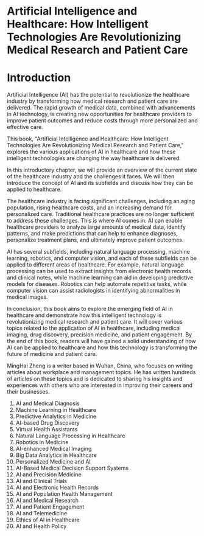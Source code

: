 # Artificial Intelligence and Healthcare: How Intelligent Technologies Are Revolutionizing Medical Research and Patient Care

# Introduction

Artificial Intelligence (AI) has the potential to revolutionize the healthcare industry by transforming how medical research and patient care are delivered. The rapid growth of medical data, combined with advancements in AI technology, is creating new opportunities for healthcare providers to improve patient outcomes and reduce costs through more personalized and effective care.

This book, "Artificial Intelligence and Healthcare: How Intelligent Technologies Are Revolutionizing Medical Research and Patient Care," explores the various applications of AI in healthcare and how these intelligent technologies are changing the way healthcare is delivered.

In this introductory chapter, we will provide an overview of the current state of the healthcare industry and the challenges it faces. We will then introduce the concept of AI and its subfields and discuss how they can be applied to healthcare.

The healthcare industry is facing significant challenges, including an aging population, rising healthcare costs, and an increasing demand for personalized care. Traditional healthcare practices are no longer sufficient to address these challenges. This is where AI comes in. AI can enable healthcare providers to analyze large amounts of medical data, identify patterns, and make predictions that can help to enhance diagnoses, personalize treatment plans, and ultimately improve patient outcomes.

AI has several subfields, including natural language processing, machine learning, robotics, and computer vision, and each of these subfields can be applied to different areas of healthcare. For example, natural language processing can be used to extract insights from electronic health records and clinical notes, while machine learning can aid in developing predictive models for diseases. Robotics can help automate repetitive tasks, while computer vision can assist radiologists in identifying abnormalities in medical images.

In conclusion, this book aims to explore the emerging field of AI in healthcare and demonstrate how this intelligent technology is revolutionizing medical research and patient care. It will cover various topics related to the application of AI in healthcare, including medical imaging, drug discovery, precision medicine, and patient engagement. By the end of this book, readers will have gained a solid understanding of how AI can be applied to healthcare and how this technology is transforming the future of medicine and patient care.

MingHai Zheng is a writer based in Wuhan, China, who focuses on writing articles about workplace and management topics. He has written hundreds of articles on these topics and is dedicated to sharing his insights and experiences with others who are interested in improving their careers and their businesses.



1. AI and Medical Diagnosis
2. Machine Learning in Healthcare
3. Predictive Analytics in Medicine
4. AI-based Drug Discovery
5. Virtual Health Assistants
6. Natural Language Processing in Healthcare
7. Robotics in Medicine
8. AI-enhanced Medical Imaging
9. Big Data Analytics in Healthcare
10. Personalized Medicine and AI
11. AI-Based Medical Decision Support Systems
12. AI and Precision Medicine
13. AI and Clinical Trials
14. AI and Electronic Health Records
15. AI and Population Health Management
16. AI and Medical Research
17. AI and Patient Engagement
18. AI and Telemedicine
19. Ethics of AI in Healthcare
20. AI and Health Policy

